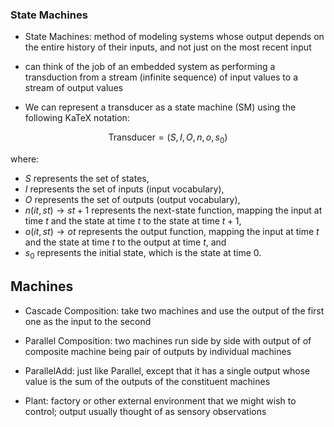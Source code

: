 ### State Machines

- State Machines: method of modeling systems whose output depends on the entire history of their inputs, and not just on the most recent input

-  can think of the job of an embedded system as performing a transduction from a stream (infinite sequence) of input values to a stream of output values

- We can represent a transducer as a state machine (SM) using the following KaTeX notation:

$$\text{{Transducer}} = (S, I, O, n, o, s_0)$$

where:
- $S$ represents the set of states,
- $I$ represents the set of inputs (input vocabulary),
- $O$ represents the set of outputs (output vocabulary),
- $n(it, st) \to st+1$ represents the next-state function, mapping the input at time $t$ and the state at time $t$ to the state at time $t+1$,
- $o(it, st) \to ot$ represents the output function, mapping the input at time $t$ and the state at time $t$ to the output at time $t$, and
- $s_0$ represents the initial state, which is the state at time 0.

## Machines

- Cascade Composition:  take two machines and use the output of the first one as the input to the second

- Parallel Composition: two machines run side by side with output of of composite machine being pair of outputs by individual machines

- ParallelAdd: just like Parallel, except that it has a single output whose value is the sum of the outputs of the constituent machines

- Plant: factory or other external environment that we might wish to control; output usually thought of as sensory observations

